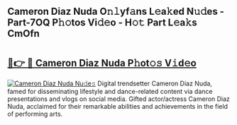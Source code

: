 ## Cameron Diaz Nuda O𝚗𝚕yf𝚊ns L𝚎a𝚔ed N𝚞𝚍es - Part-7OQ P𝚑𝚘tos Vi𝚍𝚎o - H𝚘𝚝 Part L𝚎a𝚔s CmOfn

# <h2><a href="http://kfefkkn.oniu.top/?m=Cameron+Diaz+Nuda">🔗👉 🔴 Cameron Diaz Nuda P𝚑ot𝚘𝚜 V𝚒d𝚎o</a></h2>

[![Cameron Diaz Nuda Nu𝚍e𝚜](https://i.imgur.com/0qMVB7G.gif)](http://kfefkkn.oniu.top/?m=Cameron+Diaz+Nuda)
Digital trendsetter Cameron Diaz Nuda, famed for disseminating lifestyle and dance-related content via dance presentations and vlogs on social media. Gifted actor/actress Cameron Diaz Nuda, acclaimed for their remarkable abilities and achievements in the field of performing arts.  
